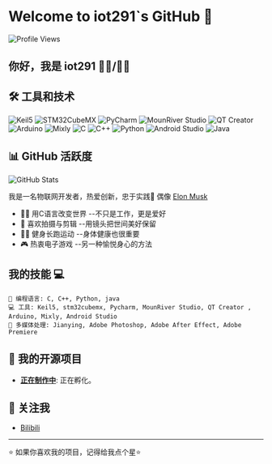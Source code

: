 # Welcome to iot291`s GitHub 👋

 ![Profile Views](https://komarev.com/ghpvc/?username=iot291&color=blueviolet)
## 你好，我是 iot291 🦸‍♂️/🦸‍♀️

## 🛠️ 工具和技术

![Keil5](https://img.shields.io/badge/Keil-ARM-red?style=flat-square&logo=keil&logoColor=white)
![STM32CubeMX](https://img.shields.io/badge/STM32CubeMX-STM32-blue?style=flat-square&logo=stm32&logoColor=white)
![PyCharm](https://img.shields.io/badge/PyCharm-IDE-green?style=flat-square&logo=pycharm&logoColor=white)
![MounRiver Studio](https://img.shields.io/badge/MounRiver_Studio-IDE-00bfae?style=flat-square&logo=visualstudiocode&logoColor=white)
![QT Creator](https://img.shields.io/badge/QT_Creator-IDE-darkgreen?style=flat-square&logo=qt&logoColor=white)
![Arduino](https://img.shields.io/badge/Arduino-IDE-blue?style=flat-square&logo=arduino&logoColor=white)
![Mixly](https://img.shields.io/badge/Mixly-IDE-purple?style=flat-square&logo=arduino&logoColor=white)
![C](https://img.shields.io/badge/C-ISO-blue?style=flat-square&logo=c&logoColor=white)
![C++](https://img.shields.io/badge/C++-ISO-blue?style=flat-square&logo=cplusplus&logoColor=white)
![Python](https://img.shields.io/badge/Python-3.9-blue?style=flat-square&logo=python&logoColor=white)
![Android Studio](https://img.shields.io/badge/Android_Studio-IDE-green?style=flat-square&logo=androidstudio&logoColor=white)
![Java](https://img.shields.io/badge/Java-8-green?style=flat-square&logo=java&logoColor=white)

## 📊 GitHub 活跃度

 ![GitHub Stats](https://github-readme-stats.vercel.app/api?username=iot291&show_icons=true&count_private=true&hide=prs&theme=radical) 
 
我是一名物联网开发者，热爱创新，忠于实践🚀
偶像 [Elon Musk](https://x.com/elonmusk) 
- 👨‍💻 用C语言改变世界 --不只是工作，更是爱好
- 🎥 喜欢拍摄与剪辑  --用镜头把世间美好保留
- 🚶‍♂️  健身长跑运动    --身体健康也很重要
- 🎮 热衷电子游戏    --另一种愉悦身心的方法

## 我的技能 💻

 ```text 
 🎯 编程语言: C, C++, Python, java
 💻 工具: Keil5, stm32cubemx, Pycharm, MounRiver Studio, QT Creator , Arduino, Mixly, Android Studio
 🎥 多媒体处理: Jianying, Adobe Photoshop, Adobe After Effect, Adobe Premiere 
 ``` 

## 📂 我的开源项目

 - **[正在制作中](项目链接)**: 正在孵化。 



## 🚀 关注我

 - [Bilibili](https://space.bilibili.com/321881231) 


---

 ⭐️ 如果你喜欢我的项目，记得给我点个星⭐️ 
